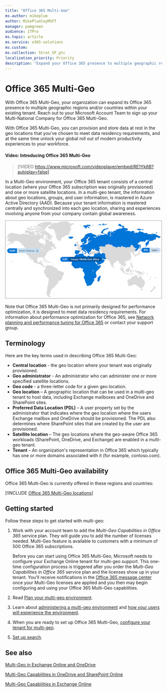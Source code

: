 ```yaml
---
title: "Office 365 Multi-Geo"
ms.author: mikeplum
author: MikePlumleyMSFT
manager: pamgreen
audience: ITPro
ms.topic: article
ms.service: o365-solutions
ms.custom: 
ms.collection: Strat_SP_gtc
localization_priority: Priority
description: "Expand your Office 365 presence to multiple geographic regions with Office 365 Multi-Geo."
---
```


# Office 365 Multi-Geo

With Office 365 Multi-Geo, your organization can expand its Office 365 presence to multiple geographic regions and/or countries within your existing tenant. Reach out to your Microsoft Account Team to sign up your Multi-National Company for Office 365 Multi-Geo.
  
With Office 365 Multi-Geo, you can provision and store data at rest in the geo locations that you've chosen to meet data residency requirements, and at the same time unlock your global roll out of modern productivity experiences to your workforce.

#### Video: Introducing Office 365 Multi-Geo

> [!VIDEO https://www.microsoft.com/videoplayer/embed/RE1Yk6B?autoplay=false]

In a Multi-Geo environment, your Office 365 tenant consists of a central location (where your Office 365 subscription was originally provisioned) and one or more satellite locations. In a multi-geo tenant, the information about geo locations, groups, and user information, is mastered in Azure Active Directory (AAD). Because your tenant information is mastered centrally and synchronized into each geo location, sharing and experiences involving anyone from your company contain global awareness.

![Screenshot of multi-geo map from the SharePoint admin center](media/multi-geo-world-map.png)

Note that Office 365 Multi-Geo is not primarily designed for performance optimization, it is designed to meet data residency requirements. For information about performance optimization for Office 365, see [Network planning and performance tuning for Office 365](https://support.office.com/article/e5f1228c-da3c-4654-bf16-d163daee8848) or contact your support group.

## Terminology

Here are the key terms used in describing Office 365 Multi-Geo:

- **Central location** - the geo location where your tenant was originally provisioned.
- **Geo administrator** - An administrator who can administer one or more specified satellite locations.
- **Geo code** - a three-letter code for a given geo location.
- **Geo location** – A geographic location that can be used in a multi-geo tenant to host data, including Exchange mailboxes and OneDrive and SharePoint sites.
- **Preferred Data Location (PDL)** – A user property set by the administrator that indicates where the geo location where the users Exchange mailbox and OneDrive should be provisioned. The PDL also determines where SharePoint sites that are created by the user are provisioned.
- **Satellite location** – The geo locations where the geo-aware Office 365 workloads (SharePoint, OneDrive, and Exchange) are enabled in a multi-geo tenant.
- **Tenant** – An organization's representation in Office 365 which typically has one or more domains associated with it (for example, contoso.com).

## Office 365 Multi-Geo availability

Office 365 Multi-Geo is currently offered in these regions and countries:

[!INCLUDE [Office 365 Multi-Geo locations](includes/office-365-multi-geo-locations.md)]

## Getting started

Follow these steps to get started with multi-geo:

1. Work with your account team to add the _Multi-Geo Capabilities in Office 365_ service plan. They will guide you to add the number of licenses needed. Multi-Geo feature is available to customers with a minimum of 500 Office 365 subscriptions.

   Before you can start using Office 365 Multi-Geo, Microsoft needs to configure your Exchange Online tenant for multi-geo support. This one-time configuration process is triggered after you order the *Multi-Geo Capabilities in Office 365* service plan and the licenses show up in your tenant. You'll receive notifications in the [Office 365 message center](https://support.office.com/article/38FB3333-BFCC-4340-A37B-DEDA509C2093) once your Multi-Geo licenses are applied and you then may begin configuring and using your Office 365 Multi-Geo capabilities.

2. Read [Plan your multi-geo environment](plan-for-multi-geo.md).

3. Learn about [administering a multi-geo environment](administering-a-multi-geo-environment.md) and [how your users will experience the environment](multi-geo-user-experience.md).

4. When you are ready to set up Office 365 Multi-Geo, [configure your tenant for multi-geo](multi-geo-tenant-configuration.md).

5. [Set up search](configure-search-for-multi-geo.md).

## See also

[Multi-Geo in Exchange Online and OneDrive](https://Aka.ms/GoMultiGeo)

[Multi-Geo Capabilities in OneDrive and SharePoint Online](https://docs.microsoft.com/office365/enterprise/multi-geo-capabilities-in-onedrive-and-sharepoint-online-in-office-365)

[Multi-Geo Capabilities in Exchange Online](https://docs.microsoft.com/office365/enterprise/multi-geo-capabilities-in-exchange-online)
